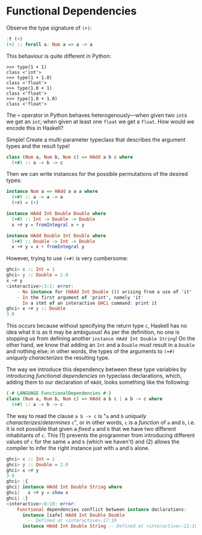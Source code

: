 # Functional Dependencies

Observe the type signature of `(+)`:

``` haskell
:t (+)
(+) :: forall a. Num a => a -> a
```

This behaviour is quite different in Python:

```python-repl
>>> type(1 + 1)
class <'int'>
>>> type(1 + 1.0)
class <'float'>
>>> type(1.0 + 1)
class <'float'>
>>> type(1.0 + 1.0)
class <'float'>
```

The `+` operator in Python behaves heterogenously&mdash;when given
two `int`s we get an `int`; when given at least one
`float` we get a `float`. How would we encode this in
Haskell?

Simple! Create a multi-parameter typeclass that describes the argument
types and the result type!

``` haskell
class (Num a, Num b, Num c) => HAdd a b c where
  (+#) :: a -> b -> c
```

Then we can write instances for the possible permutations of the desired
types:

``` haskell
instance Num a => HAdd a a a where
  (+#) :: a -> a -> a
  (+#) = (+)

instance HAdd Int Double Double where
  (+#) :: Int -> Double -> Double
  x +# y = fromIntegral x + y

instance HAdd Double Int Double where
  (+#) :: Double -> Int -> Double
  x +# y = x + fromIntegral y
```

However, trying to use `(+#)` is very cumbersome:

``` haskell
ghci> x :: Int = 1
ghci> y :: Double = 2.0
x +# y
<interactive>:3:1: error:
    - No instance for (HAdd Int Double ()) arising from a use of 'it'
    - In the first argument of 'print', namely 'it'
      In a stmt of an interactive GHCi command: print it
ghci> x +# y :: Double
3.0
```

This occurs because without specifying the return type `c`,
Haskell has no idea what it is as it may be ambiguous! As per the
definition, no one is stopping us from defining another
`instance HAdd Int Double String`! On the other hand, we know
that adding an `Int` and a `Double` *must* result in
a `Double` and nothing else; in other words, the types of the
arguments to `(+#)` *uniquely characterizes* the resulting
type.

The way we introduce this dependency between these type variables by
introducing *functional dependencies* on typeclass declarations, which,
adding them to our declaration of `HAdd`, looks something like
the following:

``` haskell
{-# LANGUAGE FunctionalDependencies #-}
class (Num a, Num b, Num c) => HAdd a b c | a b -> c where
  (+#) :: a -> b -> c
```

The way to read the clause `a b -> c` is "`a` and `b` *uniquely
characterizes*/*determines* `c`", or in other words, `c` is a *function*
of `a` and `b`, i.e. it is not possible that given a *fixed* `a` and `b`
that we have two different inhabitants of `c`. This (1) prevents the
programmer from introducing different values of `c` for the same `a` and
`b` (which we haven't) and (2) allows the compiler to infer the right
instance just with `a` and `b` alone.

``` haskell
ghci> x :: Int = 1
ghci> y :: Double = 2.0
ghci> x +# y
3.0
ghci> :{
ghci| instance HAdd Int Double String where
ghci|   x +# y = show x
ghci| :}
<interactive>:8:10: error:
    Functional dependencies conflict between instance declarations:
      instance [safe] HAdd Int Double Double
        -- Defined at <interactive>:17:10
      instance HAdd Int Double String -- Defined at <interactive>:21:10
```

